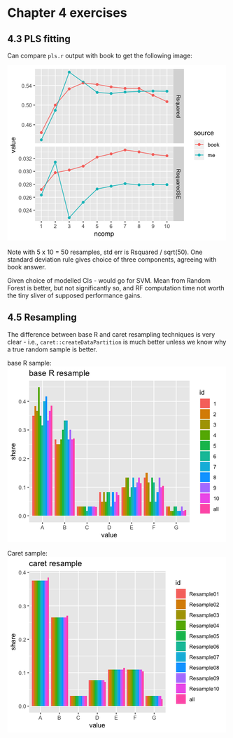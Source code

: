 # Chapter 4 exercises

## 4.3 PLS fitting

Can compare `pls.r` output with book to get the following image:

![pls](pls.png)

Note with 5 x 10 = 50 resamples, std err is Rsquared / sqrt(50). One standard deviation rule gives choice of three components, agreeing with book answer. 

Given choice of modelled CIs - would go for SVM. Mean from Random Forest is better, but not significantly so, and RF computation time not worth the tiny sliver of supposed performance gains. 

## 4.5 Resampling

The difference between base R and caret resampling techniques is very clear - i.e., `caret::createDataPartition` is much better unless we know why a true random sample is better. 

base R sample:
![base R](resample_base_r_plot.png)

Caret sample:
![caret](resample_caret_plot.png)


